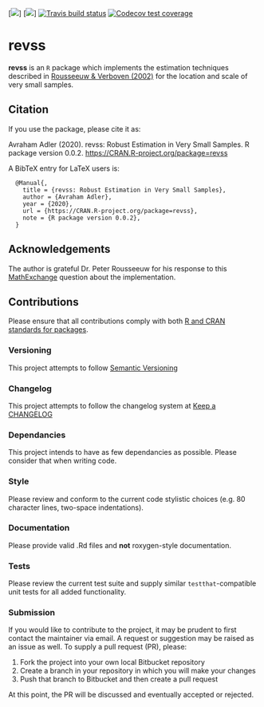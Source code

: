 <!-- badges: start -->
[![](https://www.r-pkg.org/badges/version-last-release/revss)]
[![](https://cranlogs.r-pkg.org/badges/revss)]
[![Travis build status](https://travis-ci.com/aadler/revss.svg?branch=master)](https://travis-ci.com/aadler/revss)
[![Codecov test coverage](https://codecov.io/gh/aadler/revss/branch/master/graph/badge.svg)](https://codecov.io/gh/aadler/revss?branch=master)
<!-- badges: end -->

# revss

**revss** is an `R` package which implements the estimation techniques described
in [Rousseeuw & Verboven (2002)](https://www.researchgate.net/publication/223864903_Robust_estimation_in_very_small_samples)
for the location and scale of very small samples.

## Citation
If you use the package, please cite it as:

  Avraham Adler (2020). revss: Robust Estimation in Very Small Samples.
  R package version 0.0.2.
  https://CRAN.R-project.org/package=revss

A BibTeX entry for LaTeX users is:

```
  @Manual{,
    title = {revss: Robust Estimation in Very Small Samples},
    author = {Avraham Adler},
    year = {2020},
    url = {https://CRAN.R-project.org/package=revss},
    note = {R package version 0.0.2},
  }
```

## Acknowledgements
The author is grateful Dr. Peter Rousseeuw for his response to this
[MathExchange](https://math.stackexchange.com/questions/2447019/source-for-claim-by-rousseeuw-verboven-regarding-robust-newton-raphson)
question about the implementation.

## Contributions
Please ensure that all contributions comply with both
[R and CRAN standards for packages](https://cran.r-project.org/doc/manuals/r-release/R-exts.html).

### Versioning
This project attempts to follow [Semantic Versioning](http://semver.org/)

### Changelog
This project attempts to follow the changelog system at
[Keep a CHANGELOG](http://keepachangelog.com/)

### Dependancies
This project intends to have as few dependancies as possible. Please consider
that when writing code.

### Style
Please review and conform to the current code stylistic choices (e.g. 80
character lines, two-space indentations).

### Documentation
Please provide valid .Rd files and **not** roxygen-style documentation.

### Tests
Please review the current test suite and supply similar `testthat`-compatible
unit tests for all added functionality.

### Submission
If you would like to contribute to the project, it may be prudent to first
contact the maintainer via email. A request or suggestion may be raised as an
issue as well. To supply a pull request (PR), please:

 1. Fork the project into your own local Bitbucket repository
 2. Create a branch in your repository in which you will make your changes
 3. Push that branch to Bitbucket and then create a pull request

At this point, the PR will be discussed and eventually accepted or rejected.
